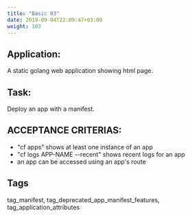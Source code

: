 ```yaml
---
title: "Basic 03"
date: 2019-09-04T22:09:47+03:00
weight: 103
---
```


## Application:
A static golang web application showing html page.

## Task:
Deploy an app with a manifest. 
 
## ACCEPTANCE CRITERIAS:
- "cf apps" shows at least one instance of an app
- "cf logs APP-NAME --recent" shows recent logs for an app
- an app can be accessed using an app's route

## Tags
tag_manifest, tag_deprecated_app_manifest_features, tag_application_attributes

